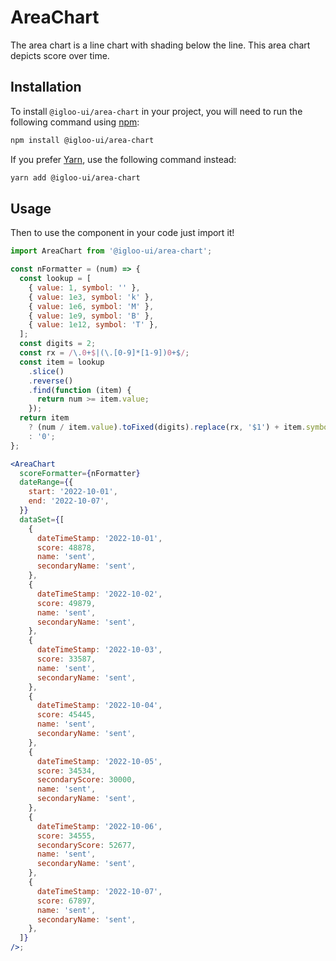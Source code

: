 # AreaChart

The area chart is a line chart with shading below the line. This area chart depicts score over time.

<Example />

<ReferenceLinks />

## Installation

To install `@igloo-ui/area-chart` in your project, you will need to run the following command using [npm](https://www.npmjs.com/):

```bash
npm install @igloo-ui/area-chart
```

If you prefer [Yarn](https://classic.yarnpkg.com/en/), use the following command instead:

```bash
yarn add @igloo-ui/area-chart
```

## Usage

Then to use the component in your code just import it!

```jsx
import AreaChart from '@igloo-ui/area-chart';

const nFormatter = (num) => {
  const lookup = [
    { value: 1, symbol: '' },
    { value: 1e3, symbol: 'k' },
    { value: 1e6, symbol: 'M' },
    { value: 1e9, symbol: 'B' },
    { value: 1e12, symbol: 'T' },
  ];
  const digits = 2;
  const rx = /\.0+$|(\.[0-9]*[1-9])0+$/;
  const item = lookup
    .slice()
    .reverse()
    .find(function (item) {
      return num >= item.value;
    });
  return item
    ? (num / item.value).toFixed(digits).replace(rx, '$1') + item.symbol
    : '0';
};

<AreaChart
  scoreFormatter={nFormatter}
  dateRange={{
    start: '2022-10-01',
    end: '2022-10-07',
  }}
  dataSet={[
    {
      dateTimeStamp: '2022-10-01',
      score: 48878,
      name: 'sent',
      secondaryName: 'sent',
    },
    {
      dateTimeStamp: '2022-10-02',
      score: 49879,
      name: 'sent',
      secondaryName: 'sent',
    },
    {
      dateTimeStamp: '2022-10-03',
      score: 33587,
      name: 'sent',
      secondaryName: 'sent',
    },
    {
      dateTimeStamp: '2022-10-04',
      score: 45445,
      name: 'sent',
      secondaryName: 'sent',
    },
    {
      dateTimeStamp: '2022-10-05',
      score: 34534,
      secondaryScore: 30000,
      name: 'sent',
      secondaryName: 'sent',
    },
    {
      dateTimeStamp: '2022-10-06',
      score: 34555,
      secondaryScore: 52677,
      name: 'sent',
      secondaryName: 'sent',
    },
    {
      dateTimeStamp: '2022-10-07',
      score: 67897,
      name: 'sent',
      secondaryName: 'sent',
    },
  ]}
/>;
```
